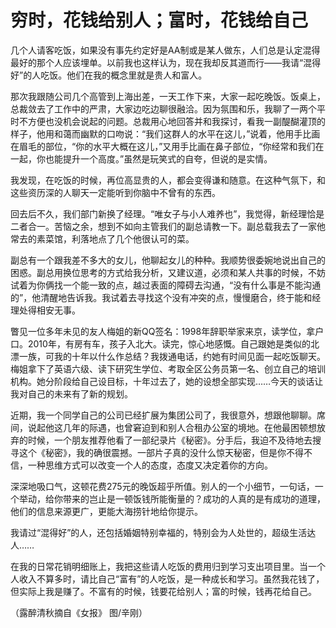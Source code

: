 # 穷时，花钱给别人；富时，花钱给自己

几个人请客吃饭，如果没有事先约定好是AA制或是某人做东，人们总是认定混得最好的那个人应该埋单。以前我也这样认为，现在我却反其道而行——我请“混得好”的人吃饭。他们在我的概念里就是贵人和富人。 

那次我跟随公司几个高管到上海出差，一天工作下来，大家一起吃晚饭。饭桌上，总裁敛去了工作中的严肃，大家边吃边聊很融洽。因为氛围和乐，我聊了一两个平时不方便也没机会说起的问题。总裁用心地回答并和我探讨，看我一副醍醐灌顶的样子，他用和蔼而幽默的口吻说：“我们这群人的水平在这儿，”说着，他用手比画在眉毛的部位，“你的水平大概在这儿，”又用手比画在鼻子部位，“你经常和我们在一起，你也能提升一个高度。”虽然是玩笑式的自夸，但说的是实情。 

我发现，在吃饭的时候，再位高显贵的人，都会变得谦和随意。在这种气氛下，和这些资历深的人聊天一定能听到你脑中不曾有的东西。 

回去后不久，我们部门新换了经理。“唯女子与小人难养也”，我觉得，新经理恰是二者合一。苦恼之余，想到不如向主管我们的副总请教一下。副总载我去了一家他常去的素菜馆，利落地点了几个他很认可的菜。 

副总有一个跟我差不多大的女儿，他聊起女儿的种种。我顺势很委婉地说出自己的困惑。副总用换位思考的方式给我分析，又建议道，必须和某人共事的时候，不妨试着为你俩找一个能一致的点，越过表面的障碍去沟通，“没有什么事是不能沟通的”，他清醒地告诉我。我试着去寻找这个没有冲突的点，慢慢磨合，终于能和经理处得相安无事。 

瞥见一位多年未见的友人梅姐的新QQ签名：1998年辞职举家来京，读学位，拿户口。2010年，有房有车，孩子入北大。读完，惊心地感慨。自己跟她是类似的北漂一族，可我的十年以什么作总结？我拨通电话，约她有时间见面一起吃饭聊天。梅姐拿下了英语六级、读下研究生学位、考取全区公务员第一名、创立自己的培训机构。她分阶段给自己设目标，十年过去了，她的设想全部实现……今天的谈话让我对自己的未来有了新的规划。 

近期，我一个同学自己的公司已经扩展为集团公司了，我很意外，想跟他聊聊。席间，说起他这几年的际遇，也曾窘迫到和别人合租办公室的境地。在他最困顿想放弃的时候，一个朋友推荐他看了一部纪录片《秘密》。分手后，我迫不及待地去搜寻这个《秘密》，我的确很震撼。一部片子真的没什么惊天秘密，但是你不得不信，一种思维方式可以改变一个人的态度，态度又决定着你的方向。 

深深地吸口气，这顿花费275元的晚饭超乎所值。别人的一个小细节，一句话，一个举动，给你带来的岂止是一顿饭钱所能衡量的？成功的人真的是有成功的道理，他们的信息来源更广，更能大海捞针地给你提示。 

我请过“混得好”的人，还包括婚姻特别幸福的，特别会为人处世的，超级生活达人…… 

在我的日常花销明细账上，我把这些请人吃饭的费用归到学习支出项目里。当一个人收入不算多时，请比自己“富有”的人吃饭，是一种成长和学习。虽然我花钱了，但实际上我是赚了。不富有的时候，钱要花给别人；富的时候，钱再花给自己。 

（露醉清秋摘自《女报》 图/辛刚）